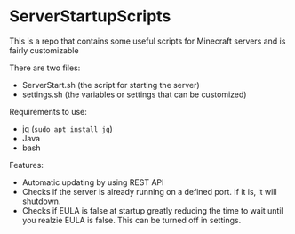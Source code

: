 # ServerStartupScripts
This is a repo that contains some useful scripts for Minecraft servers and is fairly customizable

There are two files: 
- ServerStart.sh (the script for starting the server)
- settings.sh (the variables or settings that can be customized)

Requirements to use:
- jq (`sudo apt install jq`)
- Java
- bash

Features:
- Automatic updating by using REST API
- Checks if the server is already running on a defined port. If it is, it will shutdown.
- Checks if EULA is false at startup greatly reducing the time to wait until you realzie EULA is false. This can be turned off in settings.
